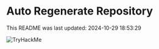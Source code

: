 # Auto Regenerate Repository

This README was last updated: 2024-10-29 18:53:29

 ![TryHackMe](https://tryhackme.com/badge/533634)